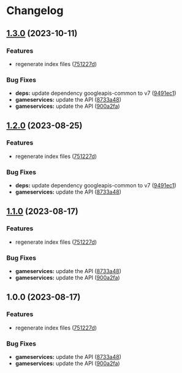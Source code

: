 # Changelog

## [1.3.0](https://github.com/googleapis/google-api-nodejs-client/compare/gameservices-v1.2.0...gameservices-v1.3.0) (2023-10-11)


### Features

* regenerate index files ([751227d](https://github.com/googleapis/google-api-nodejs-client/commit/751227d3926c946b5db5edb58f0086e074a61169))


### Bug Fixes

* **deps:** update dependency googleapis-common to v7 ([9491ec1](https://github.com/googleapis/google-api-nodejs-client/commit/9491ec1cdc3c413e7d73edcfcd59cf5c28a7c855))
* **gameservices:** update the API ([8733a48](https://github.com/googleapis/google-api-nodejs-client/commit/8733a48c00fdc2488e9b9804f156384ed24ed5bb))
* **gameservices:** update the API ([900a2fa](https://github.com/googleapis/google-api-nodejs-client/commit/900a2fac5c1d6a2bcbb4fefe2fe745a3e8aef1fa))

## [1.2.0](https://github.com/googleapis/google-api-nodejs-client/compare/gameservices-v1.1.0...gameservices-v1.2.0) (2023-08-25)


### Features

* regenerate index files ([751227d](https://github.com/googleapis/google-api-nodejs-client/commit/751227d3926c946b5db5edb58f0086e074a61169))


### Bug Fixes

* **deps:** update dependency googleapis-common to v7 ([9491ec1](https://github.com/googleapis/google-api-nodejs-client/commit/9491ec1cdc3c413e7d73edcfcd59cf5c28a7c855))
* **gameservices:** update the API ([8733a48](https://github.com/googleapis/google-api-nodejs-client/commit/8733a48c00fdc2488e9b9804f156384ed24ed5bb))

## [1.1.0](https://github.com/googleapis/google-api-nodejs-client/compare/gameservices-v1.0.0...gameservices-v1.1.0) (2023-08-17)


### Features

* regenerate index files ([751227d](https://github.com/googleapis/google-api-nodejs-client/commit/751227d3926c946b5db5edb58f0086e074a61169))


### Bug Fixes

* **gameservices:** update the API ([8733a48](https://github.com/googleapis/google-api-nodejs-client/commit/8733a48c00fdc2488e9b9804f156384ed24ed5bb))
* **gameservices:** update the API ([900a2fa](https://github.com/googleapis/google-api-nodejs-client/commit/900a2fac5c1d6a2bcbb4fefe2fe745a3e8aef1fa))

## 1.0.0 (2023-08-17)


### Features

* regenerate index files ([751227d](https://github.com/googleapis/google-api-nodejs-client/commit/751227d3926c946b5db5edb58f0086e074a61169))


### Bug Fixes

* **gameservices:** update the API ([8733a48](https://github.com/googleapis/google-api-nodejs-client/commit/8733a48c00fdc2488e9b9804f156384ed24ed5bb))
* **gameservices:** update the API ([900a2fa](https://github.com/googleapis/google-api-nodejs-client/commit/900a2fac5c1d6a2bcbb4fefe2fe745a3e8aef1fa))
